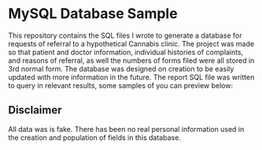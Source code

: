 <H1>MySQL Database Sample</H1>
This repository contains the SQL files I wrote to generate a database for requests of referral to a hypothetical Cannabis clinic.
The project was made so that patient and doctor information, individual histories of complaints, and reasons of referral, as well the numbers of forms filed were all stored in 3rd normal form. The database was designed on creation to be easily updated with more information in the future.
The report SQL file was written to query in relevant results, some samples of you can preview below:
<H2>Disclaimer</H2>
All data was is fake. There has been no real personal information used in the creation and population of fields in this database.

